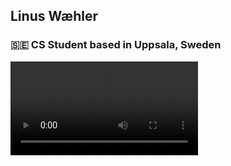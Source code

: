 ## Linus Wæhler
### :sweden: CS Student based in Uppsala, Sweden

![bad apple](https://lnus.github.io/git-apple/BA.webm)
